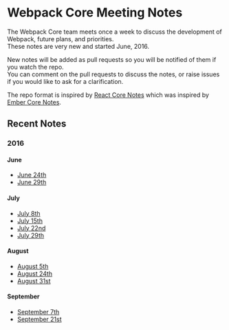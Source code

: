 # Webpack Core Meeting Notes

The Webpack Core team meets once a week to discuss the development of Webpack, future plans, and priorities.  
These notes are very new and started June, 2016.

New notes will be added as pull requests so you will be notified of them if you watch the repo.  
You can comment on the pull requests to discuss the notes, or raise issues if you would like to ask for a clarification.

The repo format is inspired by [React Core Notes](https://github.com/reactjs/core-notes) which was inspired by [Ember Core Notes](https://github.com/emberjs/core-notes).

## Recent Notes

### 2016

#### June

* [June 24th](2016-06/june-24.md)
* [June 29th](2016-06/june-29.md)

#### July

* [July 8th](2016-07/july-08.md)
* [July 15th](2016-07/july-15.md)
* [July 22nd](2016-07/july-22.md)
* [July 29th](2016-07/july-29.md)

#### August

* [August 5th](2016-08/august-05.md)
* [August 24th](2016-08/august-24.md)
* [August 31st](2016-08/august-31.md)

#### September

* [September 7th](2016-09/september-07.md)
* [September 21st](2016-09/september-21.md)
